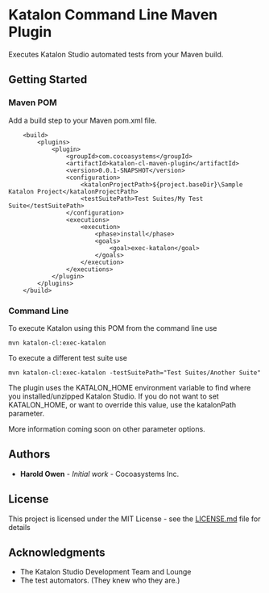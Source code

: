 # Katalon Command Line Maven Plugin

Executes Katalon Studio automated tests from your Maven build.

## Getting Started

### Maven POM
Add a build step to your Maven pom.xml file.

```
	<build>
		<plugins>
			<plugin>
				<groupId>com.cocoasystems</groupId>
				<artifactId>katalon-cl-maven-plugin</artifactId>
				<version>0.0.1-SNAPSHOT</version>
				<configuration>
					<katalonProjectPath>${project.baseDir}\Sample Katalon Project</katalonProjectPath>
					<testSuitePath>Test Suites/My Test Suite</testSuitePath>
				</configuration>
				<executions>
					<execution>
						<phase>install</phase>
						<goals>
							<goal>exec-katalon</goal>
						</goals>
					</execution>
				</executions>
			</plugin>
		</plugins>
	</build>
```

### Command Line

To execute Katalon using this POM from the command line use

```
mvn katalon-cl:exec-katalon
```

To execute a different test suite use

```
mvn katalon-cl:exec-katalon -testSuitePath="Test Suites/Another Suite"
```

The plugin uses the KATALON_HOME environment variable to find where you installed/unzipped Katalon Studio.  If you do not want to set KATALON_HOME, or want to override this value, use the katalonPath parameter.

More information coming soon on other parameter options. 

## Authors

* **Harold Owen** - *Initial work* - Cocoasystems Inc.

## License

This project is licensed under the MIT License - see the [LICENSE.md](LICENSE.md) file for details

## Acknowledgments

* The Katalon Studio Development Team and Lounge
* The test automators.  (They knew who they are.)


